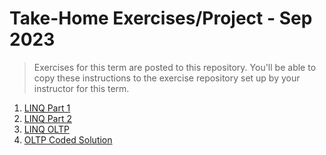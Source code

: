 # Take-Home Exercises/Project - Sep 2023

> Exercises for this term are posted to this repository. You'll be able to copy these instructions to the exercise repository set up by your instructor for this term.

1. [LINQ Part 1](./Linq1/Readme.md)
1. [LINQ Part 2](./Linq2/Readme.md)
1. [LINQ OLTP](./LINQ-OLTP/Readme.md)
1. [OLTP Coded Solution](./OLTP_Integrated/Readme.md)

